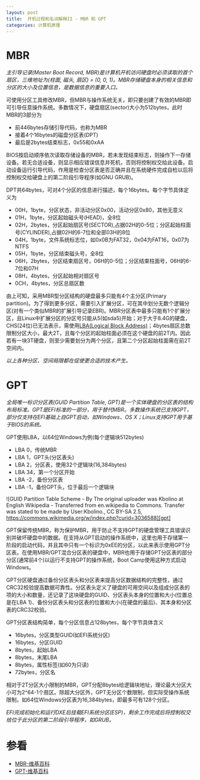 ```yaml
---
layout: post
title:  开机过程和名词解释II - MBR 和 GPT
categories: 计算机原理
---
```


# MBR
*主引导记录(Master Boot Record, MBR)是计算机开机访问硬盘时必须读取的首个扇区，三维地址为(柱面, 磁头, 扇区) = (0, 0, 1)。MBR存储硬盘本身的相关信息和分区的大小及位置信息，是数据信息的重要入口。*

可使用分区工具修改MBR，但MBR与操作系统无关，即只要创建了有效的MBR即可引导任意操作系统。多数情况下，硬盘扇区(sector)大小为512bytes，此时MBR的3部分为

+ 前446bytes存储引导代码，也称为MBR
+ 接着4个16bytes的磁盘分区表(DPT)
+ 最后是2bytes结束标志，0x55和0xAA

BIOS按启动顺序依次读取存储设备的MBR，若未发现结束标志，则操作下一存储设备。若无合适设备，则显示相应错误信息并死机，否则将控制权交给此设备。启动设备运行引导代码，作用是检查分区表是否正确并且在系统硬件完成自检以后将控制权交给硬盘上的第二阶段引导程序(如GNU GRUB)。

DPT共64bytes，可对4个分区的信息进行描述，每个16bytes。每个字节具体定义为

+ 00H，1byte，分区状态，非活动分区0x00，活动分区0x80，其他无意义
+ 01H，1byte，分区起始磁头号(HEAD)，全8位
+ 02H，2bytes，分区起始扇区号(SECTOR),占据02H的0-5位；分区起始柱面号(CYLINDER),占据02H的6-7位和全部03H的8位
+ 04H，1byte，文件系统标志位，如0x0B为FAT32，0x04为FAT16，0x07为NTFS
+ 05H，1byte，分区结束磁头号，全8位
+ 06H，2bytes，分区结束扇区号，06H的0-5位；分区结束柱面号，06H的6-7位和07H
+ 08H，4bytes，分区起始相对扇区号
+ 0CH，4bytes，分区总扇区数

由上可知，采用MBR型分区结构的硬盘最多只能有4个主分区(Primary partition)。为了得到更多分区，需要引入扩展分区，可在其中划分无数个逻辑分区(对有一个类似MBR的扩展引导记录EBR)。MBR分区表中最多只能有1个扩展分区，且Linux中扩展分区的分区号只能从5(如sda5)开始；对于大于8.4G的硬盘，CHS(24位)已无法表示，需使用[LBA(Logical Block Address)][lba]；4bytes扇区总数限制分区大小，最大2T，且每个分区的起始柱面必须在这个硬盘的前2T内。因此若有一块3T硬盘，则至少需要划分为两个分区，且第二个分区起始柱面需在前2T空间内。

*以上各种分区、空间局限都在促使更合适的技术产生。*

# GPT
*全局唯一标识分区表(GUID Partition Table, GPT)是一个实体硬盘的分区表的结构布局标准。GPT是EFI标准的一部分，用于替代MBR。多数操作系统已支持GPT，部分仅支持在EFI基础上自GPT启动，如Windows、OS X；Linux支持GPT用于基于BIOS的系统。*

GPT使用LBA，以64位Windows为例(每个逻辑块512bytes)

+ LBA 0，传统MBR
+ LBA 1，GPT头(分区表头)
+ LBA 2，分区表，使用32个逻辑块(16,384bytes)
+ LBA 34，第一个分区开始
+ LBA -2，备份分区表
+ LBA -1，备份GPT头，位于最后一个逻辑块

![GUID Partition Table Scheme - By The original uploader was Kbolino at English Wikipedia - Transferred from en.wikipedia to Commons. Transfer was stated to be made by User:Kbolino., CC BY-SA 2.5, https://commons.wikimedia.org/w/index.php?curid=3036588][gpt]

GPT保留传统MBR，称为保护MBR，用于防止不支持GPT的硬盘管理工具错误识别并破坏硬盘中的数据。在支持从GPT启动的操作系统中，这里也用于存储第一阶段的启动代码，并且其中只有一个标识为0xEE的分区，以此来表示使用GPT分区表。在使用MBR/GPT混合分区表的硬盘中，MBR也用于存储GPT分区表的部分分区(通常前4个)以运行不支持GPT的操作系统，Boot Camp使用这种方式启动Windows。

GPT分区硬盘通过备份分区表头和分区表来提高分区数据结构的完整性，通过CRC32校验提高数据可靠性。分区表头定义了硬盘的可用空间以及组成分区表的项的大小和数量，还记录了这块硬盘的GUID、分区表头本身的位置和大小(位置总是在LBA 1)、备份分区表头和分区表的位置和大小(在硬盘的最后)、其本身和分区表的CRC32校验。

GPT分区表结构简单，每个分区信息占128bytes，每个字节具体含义

+ 16bytes，分区类型GUID(如EFI系统分区)
+ 16bytes，分区GUID
+ 8bytes，起始LBA
+ 8bytes，末尾LBA
+ 8bytes，属性标签(如60为只读)
+ 72bytes，分区名

相对于2T分区大小限制的MBR，GPT分配8bytes给逻辑块地址，理论最大分区大小可为2^64-1个扇区。除超大分区外，GPT无分区个数限制，但实际受操作系统限制，如64位Windows分区表为16,384bytes，即最多可有128个分区。

*EFI完成初始化和运行DXE后挂载EFI系统分区(ESP)，剩余工作完成后将控制权交给位于此分区的第二阶段引导程序，如GRUB。*

# 参看
+ [MBR-维基百科](http://zh.wikipedia.org/wiki/%E4%B8%BB%E5%BC%95%E5%AF%BC%E8%AE%B0%E5%BD%95 "主引导记录")
+ [GPT-维基百科](http://zh.wikipedia.org/wiki/%E5%85%A8%E5%B1%80%E5%94%AF%E4%B8%80%E6%A8%99%E8%AD%98%E5%88%86%E5%8D%80%E8%A1%A8 "全局唯一标识分区表")

[lba]: http://zh.wikipedia.org/wiki/%E9%82%8F%E8%BC%AF%E5%8D%80%E5%A1%8A%E4%BD%8D%E5%9D%80 "逻辑区块地址"

[gpt]: /assets/GUID_Partition_Table_Scheme.svg "GUID Partition Table Scheme - By The original uploader was Kbolino at English Wikipedia - Transferred from en.wikipedia to Commons. Transfer was stated to be made by User:Kbolino., CC BY-SA 2.5, https://commons.wikimedia.org/w/index.php?curid=3036588"